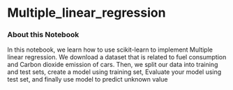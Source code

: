# Multiple_linear_regression

### About this Notebook

In this notebook, we learn how to use scikit-learn to implement Multiple linear regression. We download a dataset that is related to fuel consumption and Carbon dioxide emission of cars. Then, we split our data into training and test sets, create a model using training set, Evaluate your model using test set, and finally use model to predict unknown value
